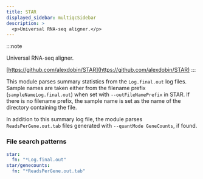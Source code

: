 ```yaml
---
title: STAR
displayed_sidebar: multiqcSidebar
description: >
  <p>Universal RNA-seq aligner.</p>
---
```


<!--
~~~~~ DO NOT EDIT ~~~~~
This file is autogenerated from the MultiQC module python docstring.
Do not edit the markdown, it will be overwritten.

File path for the source of this content: multiqc/modules/star/star.py
~~~~~~~~~~~~~~~~~~~~~~~
-->

:::note

<p>Universal RNA-seq aligner.</p>

[https://github.com/alexdobin/STAR](https://github.com/alexdobin/STAR)
:::

This module parses summary statistics from the `Log.final.out` log files.
Sample names are taken either from the filename prefix (`sampleNameLog.final.out`)
when set with `--outFileNamePrefix` in STAR. If there is no filename prefix,
the sample name is set as the name of the directory containing the file.

In addition to this summary log file, the module parses `ReadsPerGene.out.tab`
files generated with `--quantMode GeneCounts`, if found.

### File search patterns

```yaml
star:
  fn: "*Log.final.out"
star/genecounts:
  fn: "*ReadsPerGene.out.tab"
```
